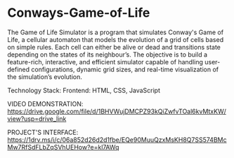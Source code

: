 # Conways-Game-of-Life
The Game of Life Simulator is a program that simulates Conway's Game of Life, a cellular automaton
that models the evolution of a grid of cells based on simple rules. Each cell can either be alive or
dead and transitions state depending on the states of its neighbour’s. The objective is to build a
feature-rich, interactive, and efficient simulator capable of handling user-defined configurations,
dynamic grid sizes, and real-time visualization of the simulation’s evolution.


Technology Stack:
     Frontend: HTML, CSS, JavaScript

VIDEO DEMONSTRATION:
https://drive.google.com/file/d/1BHVWujDMCPZ93kQiZwfvTOal6kvMtxKW/view?usp=drive_link

PROJECT'S INTERFACE:
https://1drv.ms/i/c/06a852d26d2d1fbe/EQe90MuuQzxMsKH8Q7SS574BMcMw7RfSdFLbZqSVhUEHow?e=kl7AWq
